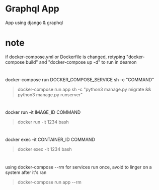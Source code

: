 # Graphql App
App using django & graphql

# note
if docker-compose.yml or Dockerfile is changed,
	retyping "docker-compose build"
	and "docker-compose up -d" to run in deamon
#
docker-compose run DOCKER_COMPOSE_SERVICE sh -c "COMMAND"
> docker-compose run app sh -c "python3 manage.py migrate && python3 manage.py runserver"
#
docker run -it IMAGE_ID COMMAND
> docker run -it 1234 bash
#
docker exec -it CONTAINER_ID COMMAND
> docker exec -it 1234 bash
#
using docker-compose --rm for services run once, avoid to linger on a system after it's ran
> docker-compose run app --rm 
